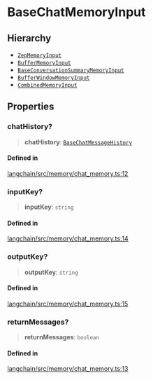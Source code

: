 BaseChatMemoryInput
===================

Hierarchy[](#hierarchy "Direct link to Hierarchy")
---------------------------------------------------

*   [`ZepMemoryInput`](/docs/api/memory_zep/interfaces/ZepMemoryInput)
*   [`BufferMemoryInput`](/docs/api/memory/interfaces/BufferMemoryInput)
*   [`BaseConversationSummaryMemoryInput`](/docs/api/memory/interfaces/BaseConversationSummaryMemoryInput)
*   [`BufferWindowMemoryInput`](/docs/api/memory/interfaces/BufferWindowMemoryInput)
*   [`CombinedMemoryInput`](/docs/api/memory/interfaces/CombinedMemoryInput)

Properties[](#properties "Direct link to Properties")
------------------------------------------------------

### chatHistory?[](#chathistory "Direct link to chatHistory?")

> **chatHistory**: [`BaseChatMessageHistory`](/docs/api/schema/classes/BaseChatMessageHistory)

#### Defined in[](#defined-in "Direct link to Defined in")

[langchain/src/memory/chat\_memory.ts:12](https://github.com/hwchase17/langchainjs/blob/1c1274d/langchain/src/memory/chat_memory.ts#L12)

### inputKey?[](#inputkey "Direct link to inputKey?")

> **inputKey**: `string`

#### Defined in[](#defined-in-1 "Direct link to Defined in")

[langchain/src/memory/chat\_memory.ts:14](https://github.com/hwchase17/langchainjs/blob/1c1274d/langchain/src/memory/chat_memory.ts#L14)

### outputKey?[](#outputkey "Direct link to outputKey?")

> **outputKey**: `string`

#### Defined in[](#defined-in-2 "Direct link to Defined in")

[langchain/src/memory/chat\_memory.ts:15](https://github.com/hwchase17/langchainjs/blob/1c1274d/langchain/src/memory/chat_memory.ts#L15)

### returnMessages?[](#returnmessages "Direct link to returnMessages?")

> **returnMessages**: `boolean`

#### Defined in[](#defined-in-3 "Direct link to Defined in")

[langchain/src/memory/chat\_memory.ts:13](https://github.com/hwchase17/langchainjs/blob/1c1274d/langchain/src/memory/chat_memory.ts#L13)